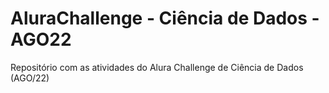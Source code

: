 # AluraChallenge - Ciência de Dados - AGO22
 Repositório com as atividades do Alura Challenge de Ciência de Dados (AGO/22)
